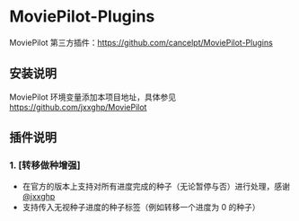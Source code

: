 # MoviePilot-Plugins

MoviePilot 第三方插件：https://github.com/cancelpt/MoviePilot-Plugins

## 安装说明

MoviePilot 环境变量添加本项目地址，具体参见 https://github.com/jxxghp/MoviePilot

## 插件说明

### 1. [转移做种增强]

- 在官方的版本上支持对所有进度完成的种子（无论暂停与否）进行处理，感谢 [@jxxghp](https://github.com/jxxghp)
- 支持传入无视种子进度的种子标签（例如转移一个进度为 0 的种子）